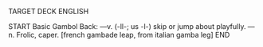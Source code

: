 TARGET DECK
ENGLISH

START
Basic
Gambol
Back: —v. (-ll-; us -l-) skip or jump about playfully. —n. Frolic, caper. [french gambade leap, from italian gamba leg]
END
